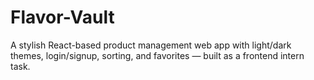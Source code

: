 # Flavor-Vault
A stylish React-based product management web app with light/dark themes, login/signup, sorting, and favorites — built as a frontend intern task.
